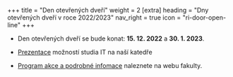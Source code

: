 +++
title = "Den otevřených dveří"
weight = 2
[extra]
heading = "Dny otevřených dveří v roce 2022/2023"
nav_right = true
icon = "ri-door-open-line"
+++

- Den otevřených dveří se bude konat: **15. 12. 2022** a **30. 1. 2023**.

- [Prezentace](https://docs.google.com/presentation/d/e/2PACX-1vRiwW0UdY2WPg-CndiW68rj8gtRhec3OIlmVkv0gauIka4qAcfqHexqbcSiG3iVfp3ctzq2JecNik--/pub?start=false&loop=false&delayms=3000) možností studia IT na naší katedře
 - [Program akce a podrobné infomace](https://pedf.cuni.cz/PEDF-1281.html) naleznete na webu fakulty.